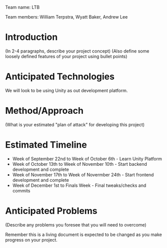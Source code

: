Team name: LTB

Team members: William Terpstra, Wyatt Baker, Andrew Lee

# Introduction

(In 2-4 paragraphs, describe your project concept)
(Also define some loosely defined features of your project using bullet points)

# Anticipated Technologies

We will look to be using Unity as out development platform.

# Method/Approach

(What is your estimated "plan of attack" for developing this project)

# Estimated Timeline

* Week of September 22nd to Week of October 6th - Learn Unity Platform
* Week of October 13th to Week of November 10th - Start backend development and complete
* Week of November 17th to Week of Novermber 24th - Start frontend development and complete
* Week of December 1st to Finals Week - Final tweaks/checks and commits

# Anticipated Problems

(Describe any problems you foresee that you will need to overcome)

Remember this is a living document is expected to be changed as you make progress on your project.

